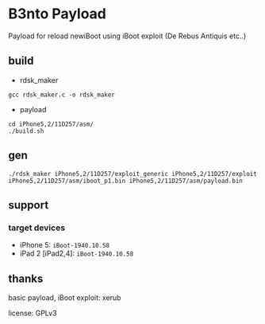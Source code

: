 # B3nto Payload

Payload for reload newiBoot using iBoot exploit (De Rebus Antiquis etc..)  


## build
- rdsk_maker  
```
gcc rdsk_maker.c -o rdsk_maker
```


- payload  
```
cd iPhone5,2/11D257/asm/
./build.sh
```


## gen  
```
./rdsk_maker iPhone5,2/11D257/exploit_generic iPhone5,2/11D257/exploit iPhone5,2/11D257/asm/iboot_p1.bin iPhone5,2/11D257/asm/payload.bin
```


## support  
### target devices  
- iPhone 5: `iBoot-1940.10.58`  
- iPad 2 [iPad2,4]: `iBoot-1940.10.58`  


## thanks  
basic payload, iBoot exploit: xerub  

license: GPLv3

